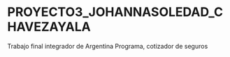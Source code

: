# PROYECTO3_JOHANNASOLEDAD_CHAVEZAYALA
Trabajo final integrador de Argentina Programa, cotizador de seguros
